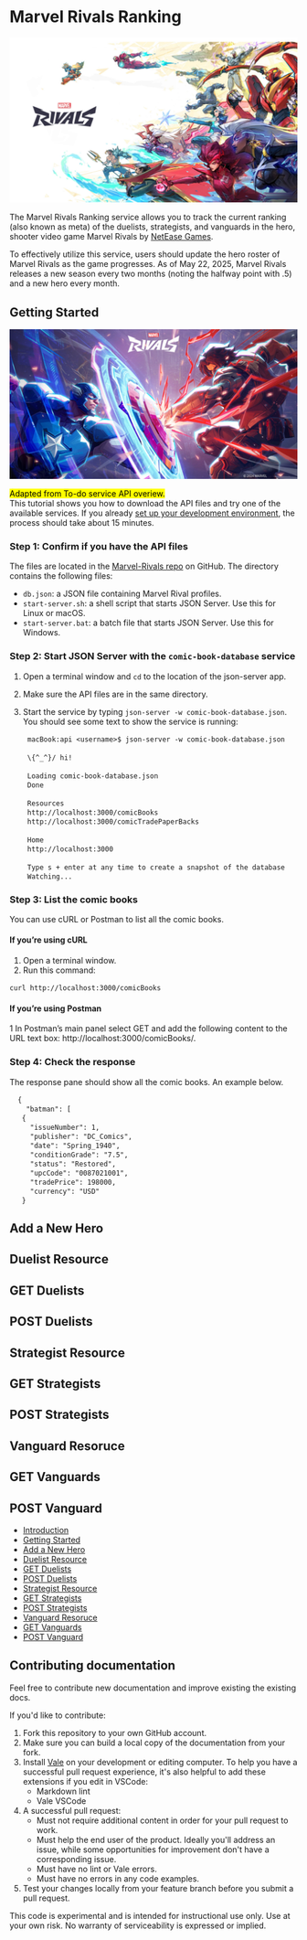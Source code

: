 # Marvel Rivals Ranking

![alt text](media/Cover_9.png)

The Marvel Rivals Ranking service allows you to track the current ranking (also known as meta) of the duelists, 
strategists, and vanguards in the 
hero, shooter video game Marvel Rivals by [NetEase Games](https://www.neteasegames.com/).

To effectively utilize this service, users should update the hero roster of Marvel Rivals as the game progresses. As of May 22, 2025, Marvel Rivals releases a new season every two months (noting the halfway point with .5) and a new hero every month.  

## Getting Started

![alt text](media/Cover_7.png)

<mark>Adapted from To-do service API overiew. </mark>
<br>This tutorial shows you how to download the API files and try one of the available services. If you already [set up your development environment](/docs/tutorials/dev-env.md), the process should take about 15 minutes.

### Step 1: Confirm if you have the API files
The files are located in the [Marvel-Rivals repo](https://github.com/Davejurgens/marvel-rivals-repo) on 
GitHub. The 
directory contains the following files:

- `db.json`: a JSON file containing Marvel Rival profiles.
- `start-server.sh`: a shell script that starts JSON Server. Use this for Linux or macOS.
- `start-server.bat`: a batch file that starts JSON Server. Use this for Windows.

### Step 2: Start JSON Server with the `comic-book-database` service
1. Open a terminal window and `cd` to the location of the json-server app.
2. Make sure the API files are in the same directory.
3. Start the service by typing `json-server -w comic-book-database.json`. You should see some text to show the service is running:

    ```
     macBook:api <username>$ json-server -w comic-book-database.json

     \{^_^}/ hi!

     Loading comic-book-database.json
     Done

     Resources
     http://localhost:3000/comicBooks
     http://localhost:3000/comicTradePaperBacks

     Home
     http://localhost:3000

     Type s + enter at any time to create a snapshot of the database
     Watching...
    ```

### Step 3: List the comic books
You can use cURL or Postman to list all the comic books.

#### If you’re using cURL
1. Open a terminal window.
2. Run this command:
```
curl http://localhost:3000/comicBooks
```
#### If you’re using Postman
1 In Postman’s main panel select GET and add the following content to the URL text box: http://localhost:3000/comicBooks/.

### Step 4: Check the response
The response pane should show all the comic books. An example below. 
 ```
   {
     "batman": [
    {
      "issueNumber": 1,
      "publisher": "DC_Comics",
      "date": "Spring_1940",
      "conditionGrade": "7.5",
      "status": "Restored",
      "upcCode": "0087021001",
      "tradePrice": 198000,
      "currency": "USD"
    }
```
## Add a New Hero
## Duelist Resource
## GET Duelists
## POST Duelists
## Strategist Resource
## GET Strategists
## POST Strategists
## Vanguard Resoruce
## GET Vanguards
## POST Vanguard

- [Introduction](../README.md)
- [Getting Started](tutorials/Getting_started.md)
- [Add a New Hero](<tutorials/add-a-new-hero OLD.md>)
- [Duelist Resource](../api/duelist-resource.md)
- [GET Duelists](../api/get-duelists.md)
- [POST Duelists](../api/Post-duelist.md)
- [Strategist Resource](../api/strategist-resource.md)
- [GET Strategists](../api/Get-strategist.md)
- [POST Strategists](../api/Post-strategist.md)
- [Vanguard Resoruce](../api/vanguard-resource.md)
- [GET Vanguards](../api/Get-vanguard.md)
- [POST Vanguard](../api/Post-vanguard.md)

## Contributing documentation

Feel free to contribute new documentation and improve existing the existing docs.

If you'd like to contribute:

1. Fork this repository to your own GitHub account.
2. Make sure you can build a local copy of the documentation from your fork.
3. Install [Vale](https://vale.sh/) on your development or editing computer.
   To help you have a successful pull request experience, it's also helpful
   to add these extensions if you edit in VSCode:
    * Markdown lint
    * Vale VSCode
4. A successful pull request:
    * Must not require additional content in order for your pull request to work.
    * Must help the end user of the product. Ideally you'll address an issue, while some opportunities for improvement don't have a corresponding issue.
    * Must have no lint or Vale errors.
    * Must have no errors in any code examples.
5. Test your changes locally from your feature branch before you submit a pull request.

This code is experimental and is intended for instructional use only.
Use at your own risk. No warranty of serviceability is expressed or implied.